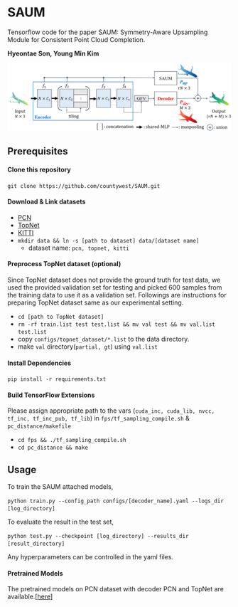 # SAUM
Tensorflow code for the paper SAUM: Symmetry-Aware Upsampling Module
for Consistent Point Cloud Completion.

**Hyeontae Son, Young Min Kim**

![architecture](./imgs/architecture.JPG)
  
## Prerequisites
#### Clone this repository
```git clone https://github.com/countywest/SAUM.git```

#### Download & Link datasets
  - [PCN](https://drive.google.com/drive/folders/1P_W1tz5Q4ZLapUifuOE4rFAZp6L1XTJz)
  - [TopNet](http://download.cs.stanford.edu/downloads/completion3d/dataset2019.zip)
  - [KITTI](https://drive.google.com/drive/folders/1fSu0_huWhticAlzLh3Ejpg8zxzqO1z-F)
  - ```mkdir data && ln -s [path to dataset] data/[dataset name]``` 
    - dataset name: ```pcn, topnet, kitti```
    
#### Preprocess TopNet dataset (optional)
Since TopNet dataset does not provide the ground
truth for test data, we used the provided validation set for testing and picked 600 samples from the training data to use it as a validation set.
Followings are instructions for preparing TopNet dataset same as our experimental setting.
  - ```cd [path to TopNet dataset]```
  - ```rm -rf train.list test test.list && mv val test && mv val.list test.list```
  - copy ```configs/topnet_dataset/*.list``` to the data directory.
  - make ```val``` directory(```partial, gt```) using ```val.list``` 

#### Install Dependencies
```pip install -r requirements.txt```

#### Build TensorFlow Extensions
Please assign appropriate path to the vars (```cuda_inc, cuda_lib, nvcc, tf_inc, tf_inc_pub, tf_lib```)
in ```fps/tf_sampling_compile.sh``` & ```pc_distance/makefile```

  - ```cd fps && ./tf_sampling_compile.sh```
  - ```cd pc_distance && make```
  
## Usage
To train the SAUM attached models,

```python train.py --config_path configs/[decoder_name].yaml --logs_dir [log_directory]```

To evaluate the result in the test set,

```python test.py --checkpoint [log_directory] --results_dir [result_directory]```

Any hyperparameters can be controlled in the yaml files.

#### Pretrained Models
The pretrained models on PCN dataset with decoder PCN and TopNet are available.[[here](https://drive.google.com/drive/folders/1rYmo5IWPGHVePAKtwFa6YT3wRReAnQRl?usp=sharing)]